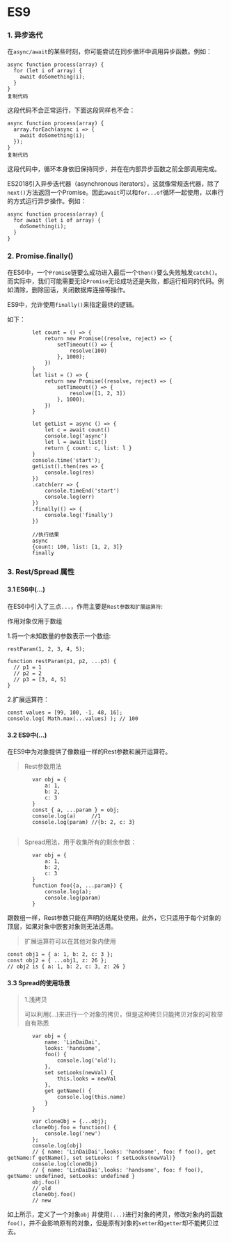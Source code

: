 # ES9

### 1. 异步迭代

在`async/await`的某些时刻，你可能尝试在同步循环中调用异步函数。例如：

```
async function process(array) {
  for (let i of array) {
    await doSomething(i);
  }
}
复制代码
```

这段代码不会正常运行，下面这段同样也不会：

```
async function process(array) {
  array.forEach(async i => {
    await doSomething(i);
  });
}
复制代码
```

这段代码中，循环本身依旧保持同步，并在在内部异步函数之前全部调用完成。

ES2018引入异步迭代器（asynchronous iterators），这就像常规迭代器，除了`next()`方法返回一个Promise。因此`await`可以和`for...of`循环一起使用，以串行的方式运行异步操作。例如：

```
async function process(array) {
  for await (let i of array) {
    doSomething(i);
  }
}
```



### 2. Promise.finally()

在ES6中，一个`Promise`链要么成功进入最后一个`then()`要么失败触发`catch()`。而实际中，我们可能需要无论`Promise`无论成功还是失败，都运行相同的代码。例如清除，删除回话，关闭数据库连接等操作。

ES9中，允许使用`finally()`来指定最终的逻辑。

如下：

```
        let count = () => {
            return new Promise((resolve, reject) => {
                setTimeout(() => {
                    resolve(100)
                }, 1000);
            })
        }
        let list = () => {
            return new Promise((resolve, reject) => {
                setTimeout(() => {
                    resolve([1, 2, 3])
                }, 1000);
            })
        }

        let getList = async () => {
            let c = await count()
            console.log('async')
            let l = await list()
            return { count: c, list: l }
        }
        console.time('start');
        getList().then(res => {
            console.log(res)
        })
        .catch(err => {
            console.timeEnd('start')
            console.log(err)
        })
        .finally(() => {
            console.log('finally')
        }) 
        
        //执行结果
        async
        {count: 100, list: [1, 2, 3]}
        finally
```



### 3. Rest/Spread 属性

#### 3.1 ES6中(...)

在ES6中引入了三点`...`，作用主要是`Rest参数和扩展运算符`:

作用对象仅用于数组

1.将一个未知数量的参数表示一个数组:

```
restParam(1, 2, 3, 4, 5);

function restParam(p1, p2, ...p3) {
  // p1 = 1
  // p2 = 2
  // p3 = [3, 4, 5]
}
```

2.扩展运算符：

```
const values = [99, 100, -1, 48, 16];
console.log( Math.max(...values) ); // 100
```

#### 3.2 ES9中(...)

在ES9中为对象提供了像数组一样的Rest参数和展开运算符。

> Rest参数用法

```
        var obj = {
            a: 1,
            b: 2,
            c: 3
        }
        const { a, ...param } = obj;
        console.log(a)     //1
        console.log(param) //{b: 2, c: 3}
        
```

> Spread用法，用于收集所有的剩余参数：

```
        var obj = {
            a: 1,
            b: 2,
            c: 3
        }
		function foo({a, ...param}) {
            console.log(a);
            console.log(param)
        }
```

跟数组一样，Rest参数只能在声明的结尾处使用。此外，它只适用于每个对象的顶层，如果对象中嵌套对象则无法适用。

> 扩展运算符可以在其他对象内使用

```
const obj1 = { a: 1, b: 2, c: 3 };
const obj2 = { ...obj1, z: 26 };
// obj2 is { a: 1, b: 2, c: 3, z: 26 }
```



#### 3.3 Spread的使用场景



> 1.浅拷贝
>
> 可以利用(...)来进行一个对象的拷贝，但是这种拷贝只能拷贝对象的可枚举自有熟悉

```
        var obj = {
            name: 'LinDaiDai',
            looks: 'handsome',
            foo() {
                console.log('old');
            },
            set setLooks(newVal) {
                this.looks = newVal
            },
            get getName() {
                console.log(this.name)
            }
        }

        var cloneObj = {...obj};
        cloneObj.foo = function() {
            console.log('new')
        };
        console.log(obj)     
        // { name: 'LinDaiDai',looks: 'handsome', foo: f foo(), get getName:f getName(), set setLooks: f setLooks(newVal)}
        console.log(cloneObj)
        // { name: 'LinDaiDai',looks: 'handsome', foo: f foo(), getName: undefined, setLooks: undefined }
        obj.foo()
        // old
        cloneObj.foo()
        // new 
```

如上所示，定义了一个对象`obj` 并使用`(...)`进行对象的拷贝，修改对象内的函数`foo()`，并不会影响原有的对象，但是原有对象的`setter`和`getter`却不能拷贝过去。